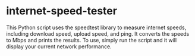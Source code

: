 # internet-speed-tester



This Python script uses the speedtest library to measure internet speeds, including download speed, upload speed, and ping. It converts the speeds to Mbps and prints the results. To use, simply run the script and it will display your current network performance.
